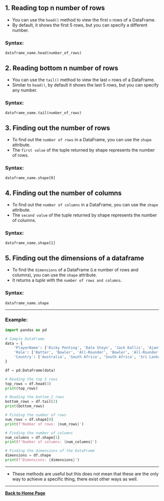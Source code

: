 ## 1. Reading top n number of rows

- You can use the `head()` method to view the first `n` rows of a DataFrame. 
- By default, it shows the first 5 rows, but you can specify a different number.

### Syntax:
```
dataframe_name.head(number_of_rows)
```

## 2. Reading bottom n number of rows

- You can use the `tail()` method to view the last `n` rows of a DataFrame. 
- Similar to `head()`, by default it shows the last 5 rows, but you can specify any number.

### Syntax:
```
dataframe_name.tail(number_of_rows)
```

## 3. Finding out the number of rows

- To find out the `number of rows` in a DataFrame, you can use the `shape` attribute. 
- The `first value` of the tuple returned by shape represents the number of rows.

### Syntax:
```
dataframe_name.shape[0]
```

## 4. Finding out the number of columns

- To find out the `number of columns` in a DataFrame, you can use the `shape` attribute. 
- The `second value` of the tuple returned by shape represents the number of columns.

### Syntax:
```
dataframe_name.shape[1]
```

## 5. Finding out the dimensions of a dataframe

- To find the `dimensions` of a DataFrame (i.e number of rows and columns), you can use the `shape` attribute. 
- It returns a *tuple* with the `number of rows and columns`.

### Syntax:
```
dataframe_name.shape
```

---
### Example:
```python
import pandas as pd

# Sample DataFrame
data = {
    'PlayerName': ['Ricky Ponting', 'Dale Steyn', 'Jack Kallis', 'Ajanta Mendis', 'Kapil Dev'],
    'Role': ['Batter', 'Bowler', 'All-Rounder', 'Bowler', 'All-Rounder'],
    'Country': ['Australia', 'South Africa', 'South Africa', 'Sri Lanka', 'India']
}

df = pd.DataFrame(data)

# Reading the top 3 rows
top_rows = df.head(3)
print(top_rows)

# Reading the bottom 2 rows
bottom_rows = df.tail(2)
print(bottom_rows)

# Finding the number of rows
num_rows = df.shape[0]
print(f'Number of rows: {num_rows}')

# Finding the number of columns
num_columns = df.shape[1]
print(f'Number of columns: {num_columns}')

# Finding the dimensions of the DataFrame
dimensions = df.shape
print(f'Dimensions: {dimensions}')
```

---
- These methods are useful but this does not mean that these are the only way to achieve a specific thing, there exist other ways as well.

---

**[Back to Home Page](https://github.com/RahulRoy-rsp/Learn_Pandas)**